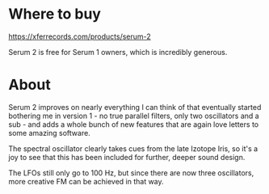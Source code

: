 # Where to buy

https://xferrecords.com/products/serum-2

Serum 2 is free for Serum 1 owners, which is incredibly generous.

# About

Serum 2 improves on nearly everything I can think of that eventually started bothering me in version 1 - no true parallel filters, only two oscillators and a sub - 
and adds a whole bunch of new features that are again love letters to some amazing software.

The spectral oscillator clearly takes cues from the late Izotope Iris, so it's a joy to see that this has been included for further, deeper sound design.

The LFOs still only go to 100 Hz, but since there are now three oscillators, more creative FM can be achieved in that way.
